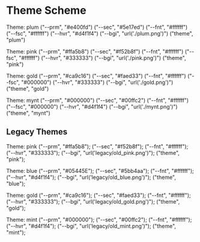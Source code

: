  # Theme Scheme

 Theme: plum
	("--prm", "#e400fd")
	("--sec", "#5e17ed")
	("--fnt", "#ffffff")
	("--fsc", "#ffffff")
	("--hvr", "#d4f1f4")
	("--bgi", "url('./plum.png')")
	("theme", "plum")

 Theme: pink
	("--prm", "#ffa5b8")
	("--sec", "#f52b8f")
	("--fnt", "#ffffff")
	("--fsc", "#ffffff")
	("--hvr", "#333333")
	("--bgi", "url('./pink.png')")
	("theme", "pink")

 Theme: gold
	("--prm", "#ca9c16")
	("--sec", "#faed33")
	("--fnt", "#ffffff")
	("--fsc", "#000000")
	("--hvr", "#333333")
	("--bgi", "url('./gold.png')")
	("theme", "gold")

 Theme: mynt
	("--prm", "#000000")
	("--sec", "#00ffc2")
	("--fnt", "#ffffff")
	("--fsc", "#000000")
	("--hvr", "#d4f1f4")
	("--bgi", "url('./mynt.png')")
	("theme", "mynt")

## Legacy Themes

Theme: pink
	("--prm", "#ffa5b8");
	("--sec", "#f52b8f");
	("--fnt", "#ffffff");
	("--hvr", "#333333");
	("--bgi", "url('legacy/old_pink.png')");
	("theme", "pink");

Theme: blue
	("--prm", "#05445E");
	("--sec", "#5bb4aa");
	("--fnt", "#ffffff");
	("--hvr", "#d4f1f4");
	("--bgi", "url('legacy/old_blue.png')");
	("theme", "blue");

Theme: gold
	("--prm", "#ca9c16");
	("--sec", "#faed33");
	("--fnt", "#ffffff");
	("--hvr", "#333333");
	("--bgi", "url('legacy/old_gold.png')");
	("theme", "gold");

Theme: mint
	("--prm", "#000000");
	("--sec", "#00ffc2");
	("--fnt", "#ffffff");
	("--hvr", "#d4f1f4");
	("--bgi", "url('legacy/old_mint.png')");
	("theme", "mint");
